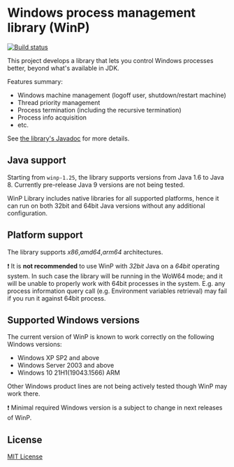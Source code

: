# Windows process management library (WinP)

[![Build status](https://ci.appveyor.com/api/projects/status/0w6ivhpkt20d88md?svg=true)](https://ci.appveyor.com/project/oleg-nenashev/winp)

This project develops a library that lets you control Windows processes better, beyond what's available in JDK. 

Features summary:

* Windows machine management (logoff user, shutdown/restart machine)
* Thread priority management
* Process termination (including the recursive termination)
* Process info acquisition
* etc.

See [the library's Javadoc][javadoc] for more details.

## Java support

Starting from `winp-1.25`, the library supports versions from Java 1.6 to Java 8. 
Currently pre-release Java 9 versions are not being tested.
 
WinP Library includes native libraries for all supported platforms, hence it can run on both 32bit and 64bit Java versions without any additional configuration.

## Platform support

The library supports _x86_,_amd64_,_arm64_ architectures.

:exclamation: It is **not recommended** to use WinP with _32bit_ Java on a _64bit_ operating system. 
In such case the library will be running in the WoW64 mode; 
and it will be unable to properly work with 64bit processes in the system.
E.g. any process information query call (e.g. Environment variables retrieval) may fail if you run it against 64bit process.

## Supported Windows versions

The current version of WinP is known to work correctly on the following Windows versions:

* Windows XP SP2 and above
* Windows Server 2003 and above
* Windows 10 21H1(19043.1566) ARM

Other Windows product lines are not being actively tested though WinP may work there.

:exclamation: Minimal required Windows version is a subject to change in next releases of WinP.

## License

[MIT License][license]

[javadoc]: http://winp.kohsuke.org/apidocs/index.html
[license]: http://www.opensource.org/licenses/mit-license.php

